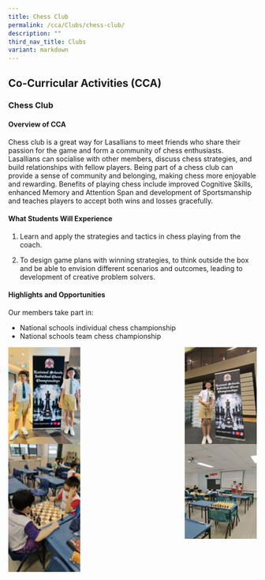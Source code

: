 ```yaml
---
title: Chess Club
permalink: /cca/Clubs/chess-club/
description: ""
third_nav_title: Clubs
variant: markdown
---
```

## Co-Curricular&nbsp;Activities&nbsp;(CCA)

### Chess Club
#### Overview of CCA
Chess club is a great way for Lasallians to meet friends who share their passion for the game and form a community of chess enthusiasts. Lasallians can socialise with other members, discuss chess strategies, and build relationships with fellow players. Being part of a chess club can provide a sense of community and belonging, making chess more enjoyable and rewarding. Benefits of playing chess include improved Cognitive Skills, enhanced Memory and Attention Span and development of Sportsmanship and teaches players to accept both wins and losses gracefully.  

#### What Students Will Experience 
1. Learn and apply the strategies and tactics in chess playing from the coach.

2. To design game plans with winning strategies, to think outside the box and be able to envision different scenarios and outcomes, leading to development of creative problem solvers. 

#### Highlights and Opportunities 
Our members take part in:

- National schools individual chess championship
- National schools team chess championship

<img src="/images/2025/Cca/c1.png" style="width:29%" align="left">
<img src="/images/2025/Cca/c2.png" style="width:29%" align="right">
<br clear="left">
<img src="/images/2025/Cca/c3.png" style="width:29%" align="left">
<img src="/images/2025/Cca/c4.png" style="width:29%" align="right">
<br clear="left">